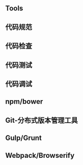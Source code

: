 ## Tools

## 代码规范

## 代码检查

## 代码测试

## 代码调试

## npm/bower

## Git-分布式版本管理工具

## Gulp/Grunt

## Webpack/Browserify